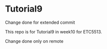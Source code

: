 # Tutorial9


Change done for extended commit

This repo is for Tutorial9 in week10 for ETC5513.

Change done only on remote
